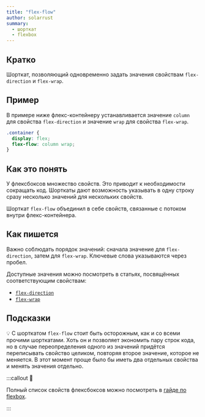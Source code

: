 ```yaml
---
title: "flex-flow"
author: solarrust
summary:
  - шорткат
  - flexbox
---
```


## Кратко

Шорткат, позволяющий одновременно задать значения свойствам `flex-direction` и `flex-wrap`.

## Пример

В примере ниже флекс-контейнеру устанавливается значение `column` для свойства `flex-direction` и значение `wrap` для свойства `flex-wrap`.

```css
.container {
  display: flex;
  flex-flow: column wrap;
}
```

## Как это понять

У флексбоксов множество свойств. Это приводит к необходимости сокращать код. Шорткаты дают возможность указывать в одну строку сразу несколько значений для нескольких свойств.

Шорткат `flex-flow` объединил в себе свойств, связанные с потоком внутри флекс-контейнера.

## Как пишется

Важно соблюдать порядок значений: сначала значение для `flex-direction`, затем для `flex-wrap`. Ключевые слова указываются через пробел.

Доступные значения можно посмотреть в статьях, посвящённых соответствующим свойствам:

- [`flex-direction`](/css/doka/flex-direction/)
- [`flex-wrap`](/css/doka/flex-wrap/)

## Подсказки

💡 С шорткатом `flex-flow` стоит быть осторожным, как и со всеми прочими шорткатами. Хоть он и позволяет экономить пару строк кода, но в случае переопределения одного из значений придётся переписывать свойство целиком, повторяя второе значение, которое не меняется. В этот момент проще было бы иметь два отдельных свойства и менять значения отдельно.

:::callout 📝

Полный список свойств флексбоксов можно посмотреть в [гайде по flexbox](/css/long/flexbox-guide/).

:::
